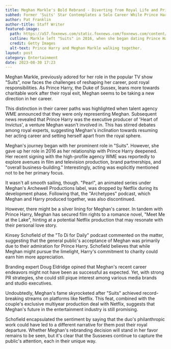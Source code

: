 ```yaml
---
title: Meghan Markle's Bold Rebrand - Diverting from Royal Life and Prince Harry?
subhed: Former 'Suits' Star Contemplates a Solo Career While Prince Harry Sticks to Charity
author: Pat Franklin
author-title: Staff Writer
featured-image: 
  path: https://a57.foxnews.com/static.foxnews.com/foxnews.com/content/uploads/2023/08/720/405/prince-harry-meghan-markle.jpg?ve=1&tl=1
  cutline: Markle left "Suits" in 2016, when she began dating Prince Harry.
  credit: Getty Images
  alt-text: Prince Harry and Meghan Markle walking together.
layout: post
category: Entertainment
date: 2023-08-30 17:23
---
```


Meghan Markle, previously adored for her role in the popular TV show "Suits", now faces the challenges of reshaping her career, post royal responsibilities. As Prince Harry, the Duke of Sussex, leans more towards charitable work after their royal exit, Meghan seems to be taking a new direction in her career.

This distinction in their career paths was highlighted when talent agency WME announced that they were only representing Meghan. Subsequent news revealed that Prince Harry was the executive producer of 'Heart of Invictus', a venture Meghan wasn't involved in. This has stirred debates among royal experts, suggesting Meghan's inclination towards resuming her acting career and setting herself apart from the royal sphere.

Meghan's journey began with her prominent role in "Suits". However, she gave up her role in 2016 as her relationship with Prince Harry deepened. Her recent signing with the high-profile agency WME was reportedly to explore avenues in film and television production, brand partnerships, and "overall business-building." Interestingly, acting was explicitly mentioned not to be her primary focus.

It wasn't all smooth sailing, though. "Pearl", an animated series under Meghan's Archewell Productions label, was dropped by Netflix during its development phase. Following that, the "Archetypes" podcast, which Meghan and Harry produced together, was also discontinued.

However, there might be a silver lining for Meghan's career. In tandem with Prince Harry, Meghan has secured film rights to a romance novel, "Meet Me at the Lake", hinting at a potential Netflix production that may resonate with their personal love story.

Kinsey Schofield of the "To Di for Daily" podcast commented on the matter, suggesting that the general public's acceptance of Meghan was primarily due to their admiration for Prince Harry. Schofield believes that while Meghan might pursue the limelight, Harry's commitment to charity could earn him more appreciation.

Branding expert Doug Eldridge opined that Meghan's recent career endeavors might not have been as successful as expected. Yet, with strong PR strategies, she could still pique interest among various media brands and studio executives.

Undoubtedly, Meghan's fame skyrocketed after "Suits" achieved record-breaking streams on platforms like Netflix. This feat, combined with the couple's exclusive multiyear production deal with Netflix, suggests that Meghan's future in the entertainment industry is still promising.

Schofield encapsulated the sentiment by saying that the duo's philanthropic work could have led to a different narrative for them post their royal departure. Whether Meghan's rebranding decision will stand in her favor remains to be seen, but it's clear that the Sussexes continue to capture the public's attention, each in their unique way.
